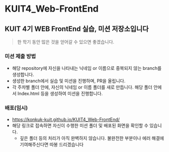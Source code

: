 # KUIT4_Web-FrontEnd

## KUIT 4기 WEB FrontEnd 실습, 미션 저장소입니다

> 한 학기 동안 많은 것을 얻어갈 수 있으면 좋겠습니다.

### 미션 제출 방법
- 해당 repository에 자신을 나타내는 닉네임 or 이름으로 중복되지 않는 branch를 생성합니다.
- 생성한 branch에서 실습 및 미션을 진행하며, PR을 올립니다.
- 각 주차별 폴더 안에, 자신의 닉네임 or 이름 폴더를 새로 만듭니다. 해당 폴더 안에서 Index.html 등을 생성하여 미션을 진행합니다.

### 배포(임시)
- https://konkuk-kuit.github.io/KUIT4_Web-FrontEnd/
- 해당 링크로 접속하면 자신이 수행한 미션 폴더 및 배포된 화면을 확인할 수 있습니다.
  - 깊은 폴더 등의 처리가 아직 완벽하지 않습니다. 불완전한 부분이나 에러 해결에 기여해주신다면 따봉 드리겠습니다
